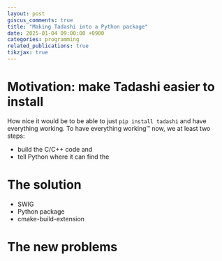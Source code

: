 ```yaml
---
layout: post
giscus_comments: true
title: "Making Tadashi into a Python package"
date: 2025-01-04 09:00:00 +0900
categories: programming
related_publications: true
tikzjax: true
---
```


# Motivation: make Tadashi easier to install

How nice it would be to be able to just `pip install tadashi` and have everything working. To have everything working™ now, we at least two steps:

- build the C/C++ code and
- tell Python where it can find the

# The solution

- SWIG
- Python package
- cmake-build-extension

# The new problems
